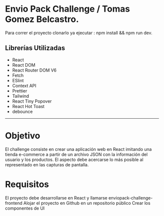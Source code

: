 # Envio Pack Challenge / Tomas Gomez Belcastro.

Para correr el proyecto clonarlo ya ejecutar : npm install && npm run dev.

## Librerías Utilizadas

- React
- React DOM
- React Router DOM V6
- Fetch
- ESlint
- Context API
- Prettier
- Tailwind
- React Tiny Popover
- React Hot Toast
- debounce


-----------------------------------------------

# Objetivo
 El challenge consiste en crear una aplicación web en React imitando una tienda e-commerce a partir de
 un archivo JSON con la información del usuario y los productos. El aspecto debe acercarse lo más
 posible al representado en las capturas de pantalla.


 # Requisitos
El proyecto debe desarrollarse en React y llamarse enviopack-challenge-frontend
 Alojar el proyecto en Github en un repositorio público
 Crear los componentes de UI

